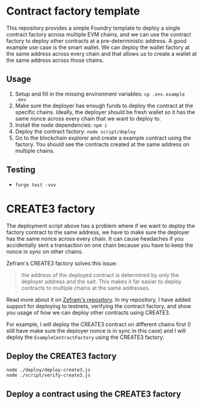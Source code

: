 # Contract factory template

This repository provides a simple Foundry template to deploy a single contract factory across multiple EVM chains, and we can use the contract factory to deploy other contracts at a pre-deterministic address. A good example use case is the smart wallet. We can deploy the wallet factory at the same address across every chain and that allows us to create a wallet at the same address across those chains.

## Usage

1. Setup and fill in the missing environment variables: `cp .env.example .env`
1. Make sure the deployer has enough funds to deploy the contract at the specific chains. Ideally, the deployer should be fresh wallet so it has the same nonce across every chain that we want to deploy to.
1. Install the node dependencies: `npm i`
1. Deploy the contract factory: `node script/deploy`
1. Go to the blockchain explorer and create a example contract using the factory. You should see the contracts created at the same address on multiple chains.

## Testing

- `forge test -vvv`

# CREATE3 factory

The deployment script above has a problem where if we want to deploy the factory contract to the same address, we have to make sure the deployer has the same nonce across every chain. It can cause headaches if you accidentally sent a transaction on one chain because you have to keep the nonce in sync on other chains.

Zefram's CREATE3 factory solves this issue:

> the address of the deployed contract is determined by only the deployer address and the salt. This makes it far easier to deploy contracts to multiple chains at the same addresses.

Read more about it on [Zefram's repository](https://github.com/ZeframLou/create3-factory). In my repository, I have added support for deploying to testnets, verifying the contract factory, and show you usage of how we can deploy other contracts using CREATE3.

For example, I will deploy the CREATE3 contract on different chains first (I still have make sure the deployer nonce is in sync in this case) and I will deploy the `ExampleContractFactory` using the CREATE3 factory.

## Deploy the CREATE3 factory

```
node ./deploy/deploy-create3.js
node ./script/verify-create3.js
```

## Deploy a contract using the CREATE3 factory
